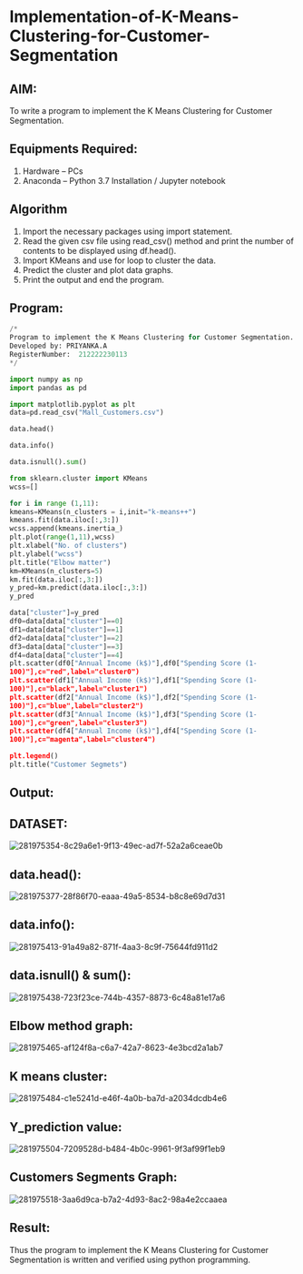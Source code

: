 # Implementation-of-K-Means-Clustering-for-Customer-Segmentation

## AIM:
To write a program to implement the K Means Clustering for Customer Segmentation.

## Equipments Required:
1. Hardware – PCs
2. Anaconda – Python 3.7 Installation / Jupyter notebook

## Algorithm
1. Import the necessary packages using import statement.
2. Read the given csv file using read_csv() method and print the number of contents to be displayed 
   using df.head().
3. Import KMeans and use for loop to cluster the data.
4. Predict the cluster and plot data graphs.
5. Print the output and end the program.



## Program:

```py
/*
Program to implement the K Means Clustering for Customer Segmentation.
Developed by: PRIYANKA.A
RegisterNumber:  212222230113
*/

import numpy as np
import pandas as pd

import matplotlib.pyplot as plt
data=pd.read_csv("Mall_Customers.csv")

data.head()

data.info()

data.isnull().sum()

from sklearn.cluster import KMeans
wcss=[]

for i in range (1,11):
kmeans=KMeans(n_clusters = i,init="k-means++")
kmeans.fit(data.iloc[:,3:])
wcss.append(kmeans.inertia_)
plt.plot(range(1,11),wcss)
plt.xlabel("No. of clusters")
plt.ylabel("wcss")
plt.title("Elbow matter")
km=KMeans(n_clusters=5)
km.fit(data.iloc[:,3:])
y_pred=km.predict(data.iloc[:,3:])
y_pred

data["cluster"]=y_pred
df0=data[data["cluster"]==0]
df1=data[data["cluster"]==1]
df2=data[data["cluster"]==2]
df3=data[data["cluster"]==3]
df4=data[data["cluster"]==4]
plt.scatter(df0["Annual Income (k$)"],df0["Spending Score (1-
100)"],c="red",label="cluster0")
plt.scatter(df1["Annual Income (k$)"],df1["Spending Score (1-
100)"],c="black",label="cluster1")
plt.scatter(df2["Annual Income (k$)"],df2["Spending Score (1-
100)"],c="blue",label="cluster2")
plt.scatter(df3["Annual Income (k$)"],df3["Spending Score (1-
100)"],c="green",label="cluster3")
plt.scatter(df4["Annual Income (k$)"],df4["Spending Score (1-
100)"],c="magenta",label="cluster4")

plt.legend()
plt.title("Customer Segmets")

```

## Output:
## DATASET:
![281975354-8c29a6e1-9f13-49ec-ad7f-52a2a6ceae0b](https://github.com/DhanalakshmiCSE/Implementation-of-K-Means-Clustering-for-Customer-Segmentation/assets/119477832/d40d7994-05c8-4fc8-a325-1c155027e8cc)
## data.head():
![281975377-28f86f70-eaaa-49a5-8534-b8c8e69d7d31](https://github.com/DhanalakshmiCSE/Implementation-of-K-Means-Clustering-for-Customer-Segmentation/assets/119477832/deb74fb4-afb0-418a-83ca-0ecfa11f11b1)
## data.info():
![281975413-91a49a82-871f-4aa3-8c9f-75644fd911d2](https://github.com/DhanalakshmiCSE/Implementation-of-K-Means-Clustering-for-Customer-Segmentation/assets/119477832/2c77531a-5348-4721-a1ca-253d0e0fe4ac)
## data.isnull() & sum():
![281975438-723f23ce-744b-4357-8873-6c48a81e17a6](https://github.com/DhanalakshmiCSE/Implementation-of-K-Means-Clustering-for-Customer-Segmentation/assets/119477832/f8479871-7b6b-48ba-b213-c8d10444439f)
## Elbow method graph:
![281975465-af124f8a-c6a7-42a7-8623-4e3bcd2a1ab7](https://github.com/DhanalakshmiCSE/Implementation-of-K-Means-Clustering-for-Customer-Segmentation/assets/119477832/2eb45380-b82a-4564-9e80-ee5823d0c3d3)
## K means cluster:
![281975484-c1e5241d-e46f-4a0b-ba7d-a2034dcdb4e6](https://github.com/DhanalakshmiCSE/Implementation-of-K-Means-Clustering-for-Customer-Segmentation/assets/119477832/d618eb9d-0dda-4109-82cd-bf2260450359)
## Y_prediction value:
![281975504-7209528d-b484-4b0c-9961-9f3af99f1eb9](https://github.com/DhanalakshmiCSE/Implementation-of-K-Means-Clustering-for-Customer-Segmentation/assets/119477832/23b83724-e69d-45fe-be8b-d2ec32d0f0b4)
## Customers Segments Graph:
![281975518-3aa6d9ca-b7a2-4d93-8ac2-98a4e2ccaaea](https://github.com/DhanalakshmiCSE/Implementation-of-K-Means-Clustering-for-Customer-Segmentation/assets/119477832/3c71ecbc-4392-4249-bc58-52b02353e955)




## Result:
Thus the program to implement the K Means Clustering for Customer Segmentation is written and verified using python programming.

